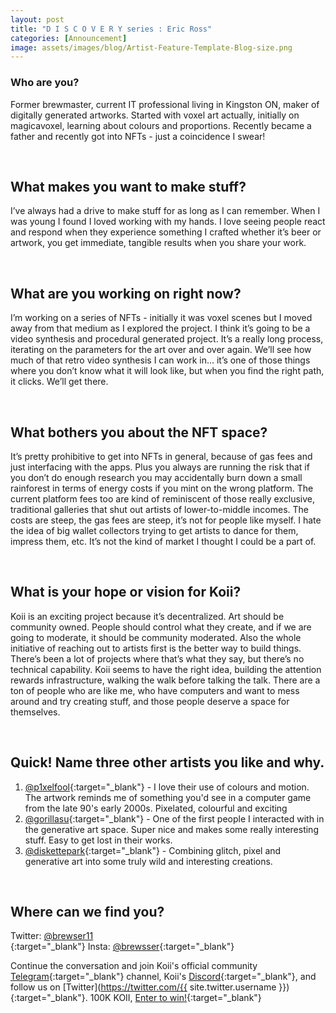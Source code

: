 ```yaml
---
layout: post
title: "D I S C O V E R Y series : Eric Ross"
categories: [Announcement]
image: assets/images/blog/Artist-Feature-Template-Blog-size.png
---
```


### Who are you?

Former brewmaster, current IT professional living in Kingston ON, maker of digitally generated artworks. Started with voxel art actually, initially on magicavoxel, learning about colours and proportions. Recently became a father and recently got into NFTs - just a coincidence I swear!

<br>

## What makes you want to make stuff?

I’ve always had a drive to make stuff for as long as I can remember. When I was young I found I loved working with my hands. I love seeing people react and respond when they experience something I crafted whether it’s beer or artwork, you get immediate, tangible results when you share your work.

<br>

## What are you working on right now?

I’m working on a series of NFTs - initially it was voxel scenes but I moved away from that medium as I explored the project. I think it’s going to be a video synthesis and procedural generated project. It’s a really long process, iterating on the parameters for the art over and over again. We’ll see how much of that retro video synthesis I can work in… it’s one of those things where you don’t know what it will look like, but when you find the right path, it clicks. We’ll get there.

<br>

## What bothers you about the NFT space?

It’s pretty prohibitive to get into NFTs in general, because of gas fees and just interfacing with the apps. Plus you always are running the risk that if you don’t do enough research you may accidentally burn down a small rainforest in terms of energy costs if you mint on the wrong platform. The current platform fees too are kind of reminiscent of those really exclusive, traditional galleries that shut out artists of lower-to-middle incomes. The costs are steep, the gas fees are steep, it’s not for people like myself. I hate the idea of big wallet collectors trying to get artists to dance for them, impress them, etc. It’s not the kind of market I thought I could be a part of.

<br>

## What is your hope or vision for Koii?

Koii is an exciting project because it’s decentralized. Art should be community owned. People should control what they create, and if we are going to moderate, it should be community moderated. Also the whole initiative of reaching out to artists first is the better way to build things. There’s been a lot of projects where that’s what they say, but there’s no technical capability. Koii seems to have the right idea, building the attention rewards infrastructure, walking the walk before talking the talk. There are a ton of people who are like me, who have computers and want to mess around and try creating stuff, and those people deserve a space for themselves.

<br>

## Quick! Name three other artists you like and why.

1. [@p1xelfool](https://twitter.com/p1xelfool){:target="\_blank"} - I love their use of colours and motion. The artwork reminds me of something you'd see in a computer game from the late 90's early 2000s. Pixelated, colourful and exciting
2. [@gorillasu](https://twitter.com/gorillasu){:target="\_blank"} - One of the first people I interacted with in the generative art space. Super nice and makes some really interesting stuff. Easy to get lost in their works.
3. [@diskettepark](https://twitter.com/diskettepark){:target="\_blank"} - Combining glitch, pixel and generative art into some truly wild and interesting creations.

<br>

## Where can we find you?

Twitter: [@brewser11](https://twitter.com/BREWSER11)<br>{:target="\_blank"}
Insta: [@brewsser](https://www.instagram.com/brewsser/){:target="\_blank"}

Continue the conversation and join Koii's official community [Telegram](https://t.me/joinchat/OEHs_8T9-8ZhZmU5){:target="\_blank"} channel, Koii's [Discord](https://discord.gg/koii-network){:target="\_blank"}, and follow us on [Twitter](https://twitter.com/{{ site.twitter.username }}){:target="\_blank"}. 100K KOII, [Enter to win!](https://gleam.io/c3Cwz/-welcome-to-the-koii-drop-){:target="\_blank"}
